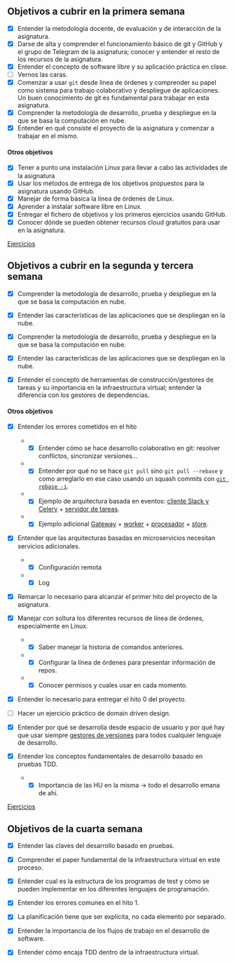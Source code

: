 ## Objetivos a cubrir en la primera semana
- [x] Entender la metodología docente, de evaluación y de interacción de la asignatura.
- [x] Darse de alta y comprender el funcionamiento básico
   de git y GitHub y el grupo de Telegram de la
   asignatura; conocer y entender el resto de los recursos de la
   asignatura. 
- [x] Entender el concepto de software libre y su aplicación práctica en clase.
- [ ] Vernos las caras.
- [x] Comenzar a usar `git` desde línea de órdenes y comprender su papel como sistema para trabajo colaborativo y despliegue de aplicaciones. Un buen conocimiento de git es fundamental para trabajar en esta asignatura.
- [x] Comprender la metodología de desarrollo, prueba y despliegue en la que se basa la computación en nube.
- [x] Entender en qué consiste el proyecto de la asignatura y comenzar a trabajar en el mismo.

#### Otros objetivos
- [x] Tener a punto una instalación Linux para llevar a cabo las actividades de la asignatura
- [x] Usar los métodos de entrega de los objetivos propuestos para la asignatura usando GitHub. 
- [x] Manejar de forma básica la línea de órdenes de Linux.
- [x] Aprender a instalar software libre en Linux.
- [x] Entregar el fichero de objetivos y los primeros ejercicios usando
  GitHub.
- [x] Conocer dónde se pueden obtener recursos cloud gratuitos para usar
  en la asignatura. 
  
[Ejercicios](https://github.com/arturocs/autoevaluacion-CC/blob/master/Tema_1.md)

## Objetivos a cubrir en la segunda y tercera semana

- [x] Comprender la metodología de desarrollo, prueba y despliegue en la que se basa la computación en nube.

- [x] Entender las características de las aplicaciones que se despliegan en la nube.

- [x] Comprender la metodología de desarrollo, prueba y despliegue en la que se basa la computación en nube.

- [x] Entender las características de las aplicaciones que se despliegan en la nube.

- [x] Entender el concepto de herramientas de construcción/gestores de tareas y su importancia en la infraestructura virtual; entender la diferencia con los gestores de dependencias.

#### Otros objetivos

- [x] Entender los errores cometidos en el hito
  - - [x] Entender cómo se hace desarrollo colaborativo en git: resolver conflictos, sincronizar versiones...
  - - [x] Entender por qué no se hace `git pull` sino `git pull --rebase` y como arreglarlo en ese caso usando un squash commits con [`git rebase -i`](https://stackoverflow.com/questions/5189560/squash-my-last-x-commits-together-using-git).
  - - [x] Ejemplo de arquitectura basada en eventos: [cliente Slack y Celery](https://github.com/JJ/slack-bot-platzi/blob/master/cliente-con-celery.py) + [servidor de tareas](https://github.com/JJ/slack-bot-platzi/blob/master/PlatziTareas.py).
  - - [x] Ejemplo adicional [Gateway](https://github.com/JJ/microservices-broker/blob/master/github-server/server-with-bunny.rb) + [worker](https://github.com/JJ/microservices-broker/blob/master/github-server/worker.go) + [procesador](https://github.com/JJ/microservices-broker/blob/master/github-server/procesa.py) + [store](https://github.com/JJ/microservices-broker/blob/master/github-server/store.p6).

- [x] Entender que las arquitecturas basadas en microservicios necesitan servicios adicionales.
  - - [x] Configuración remota
  - - [x] Log

- [x] Remarcar lo necesario para alcanzar el primer hito del proyecto de la asignatura.

- [x] Manejar con soltura los diferentes recursos de línea de órdenes, especialmente en Linux.
  - - [x] Saber manejar la historia de comandos anteriores.
  - - [x] Configurar la línea de órdenes para presentar información de repos.
  - - [x] Conocer permisos y cuales usar en cada momento.

- [x] Entender lo necesario para entregar el hito 0 del proyecto.

- [ ] Hacer un ejercicio práctico de domain driven design.

- [x] Entender por qué se desarrolla desde espacio de usuario y por qué hay que usar siempre [gestores de versiones](http://jj.github.io/CC/documentos/temas/Desarrollo_basado_en_pruebas#entornos-virtuales-de-desarrollo) para todos cualquier lenguaje de desarrollo.

- [x] Entender los conceptos fundamentales de desarrollo basado en pruebas TDD.
  - - [x] Importancia de las HU en la misma → todo el desarrollo emana de ahí.

[Ejercicios](https://github.com/arturocs/autoevaluacion-CC/blob/master/Tema_2.md)


## Objetivos de la cuarta semana

- [x] Entender las claves del desarrollo basado en pruebas.
- [x] Comprender el paper fundamental de la infraestructura virtual en este proceso.
- [x] Entender cual es la estructura de los programas de test y cómo se pueden implementar en los diferentes lenguajes de programación.
- [x] Entender los errores comunes en el hito 1.
- [x] La planificación tiene que ser explícita, no cada elemento por separado.
- [x] Entender la importancia de los flujos de trabajo en el desarrollo de software.
- [x] Entender cómo encaja TDD dentro de la infraestructura virtual.


